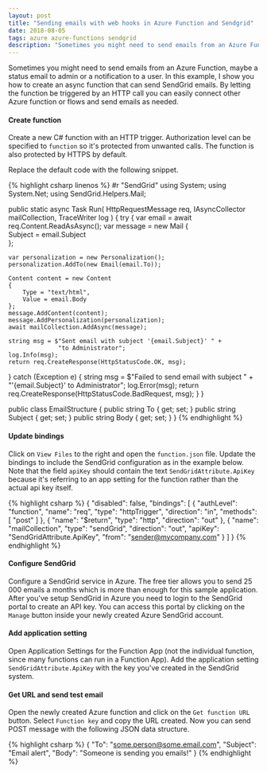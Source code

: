 ```yaml
---
layout: post
title: "Sending emails with web hooks in Azure Function and Sendgrid"
date: 2018-08-05
tags: azure azure-functions sendgrid
description: "Sometimes you might need to send emails from an Azure Function, maybe a status email to admin or a notification to a user. In this example, I show you how to create an async function that can send SendGrid emails. By letting the function be triggered by an HTTP call you can easily connect other Azure function or flows and send emails as needed."
---
```


<p class="intro"><span class="dropcap">S</span>ometimes you might need to send emails from an Azure Function, maybe a status email to admin or a notification to a user. In this example, I show you how to create an async function that can send SendGrid emails. By letting the function be triggered by an HTTP call you can easily connect other Azure function or flows and send emails as needed.</p>

#### Create function

Create a new C# function with an HTTP trigger. Authorization level can be specified to `function` so it's protected from unwanted calls. The function is also protected by HTTPS by default.

Replace the default code with the following snippet.

{% highlight csharp linenos %}
#r "SendGrid"
using System;
using System.Net;
using SendGrid.Helpers.Mail;

public static async Task<HttpResponseMessage> Run(
  HttpRequestMessage req, 
  IAsyncCollector<Mail> mailCollection, 
  TraceWriter log
)
{
  try 
  {
    var email = await req.Content.ReadAsAsync<Email>();
    var message = new Mail
    {        
        Subject = email.Subject          
    };

    var personalization = new Personalization();
    personalization.AddTo(new Email(email.To));   

    Content content = new Content
    {
        Type = "text/html",
        Value = email.Body
    };
    message.AddContent(content);
    message.AddPersonalization(personalization);
    await mailCollection.AddAsync(message);

    string msg = $"Sent email with subject '{email.Subject}' " +
                  "to Administrator"; 
    log.Info(msg);
    return req.CreateResponse(HttpStatusCode.OK, msg);

  } 
  catch (Exception e) 
  {
    string msg = $"Failed to send email with subject " + 
                  "'{email.Subject}' to Administrator"; 
    log.Error(msg);
    return req.CreateResponse(HttpStatusCode.BadRequest, msg);
  }
}

public class EmailStructure
{
  public string To { get; set; }
  public string Subject { get; set; }
  public string Body { get; set; }
}
{% endhighlight %}

#### Update bindings

Click on `View Files` to the right and open the `function.json` file. Update the bindings to include the SendGrid configuration as in the example below. Note that the field `apiKey` should contain the text `SendGridAttribute.ApiKey` because it's referring to an app setting for the function rather than the actual api key itself.

{% highlight csharp %}
{
  "disabled": false,
  "bindings": [
    {
      "authLevel": "function",
      "name": "req",
      "type": "httpTrigger",
      "direction": "in",
      "methods": [
        "post"
      ]
    },
    {
      "name": "$return",
      "type": "http",
      "direction": "out"
    },
    {
      "name": "mailCollection",
      "type": "sendGrid",
      "direction": "out",
      "apiKey": "SendGridAttribute.ApiKey",
      "from": "sender@mycompany.com"
    }
  ]
}
{% endhighlight %}

#### Configure SendGrid

Configure a SendGrid service in Azure. The free tier allows you to send 25 000 emails a months which is more than enough for this sample application. After you've setup SendGrid in Azure you need to login to the SendGrid portal to create an API key. You can access this portal by clicking on the `Manage` button inside your newly created Azure SendGrid account.

#### Add application setting

Open Application Settings for the Function App (not the individual function, since many functions can run in a Function App). Add the application setting `SendGridAttribute.ApiKey` with the key you've created in the SendGrid system. 

#### Get URL and send test email

Open the newly created Azure function and click on the `Get function URL` button. Select `Function key` and copy the URL created. Now you can send POST message with the following JSON data structure.

{% highlight csharp %}
{
    "To": "some.person@some.email.com",
    "Subject": "Email alert",
    "Body": "Someone is sending you emails!"
}
{% endhighlight %}
